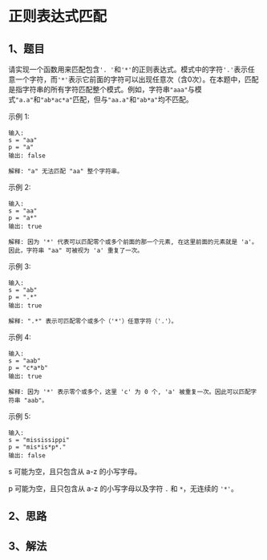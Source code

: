 # 正则表达式匹配

## 1、题目

请实现一个函数用来匹配包含`'. '`和`'*'`的正则表达式。模式中的字符`'.'`表示任意一个字符，而`'*'`表示它前面的字符可以出现任意次（含0次）。在本题中，匹配是指字符串的所有字符匹配整个模式。例如，字符串`"aaa"`与模式`"a.a"`和`"ab*ac*a"`匹配，但与`"aa.a"`和`"ab*a"`均不匹配。

示例 1:

	输入:
	s = "aa"
	p = "a"
	输出: false

	解释: "a" 无法匹配 "aa" 整个字符串。

示例 2:

	输入:
	s = "aa"
	p = "a*"
	输出: true

	解释: 因为 '*' 代表可以匹配零个或多个前面的那一个元素, 在这里前面的元素就是 'a'。因此，字符串 "aa" 可被视为 'a' 重复了一次。

示例 3:

	输入:
	s = "ab"
	p = ".*"
	输出: true

	解释: ".*" 表示可匹配零个或多个（'*'）任意字符（'.'）。

示例 4:

	输入:
	s = "aab"
	p = "c*a*b"
	输出: true

	解释: 因为 '*' 表示零个或多个，这里 'c' 为 0 个, 'a' 被重复一次。因此可以匹配字符串 "aab"。

示例 5:

	输入:
	s = "mississippi"
	p = "mis*is*p*."
	输出: false

s 可能为空，且只包含从 a-z 的小写字母。

p 可能为空，且只包含从 a-z 的小写字母以及字符 `.` 和 `*`，无连续的 `'*'`。


## 2、思路



## 3、解法

```java

```